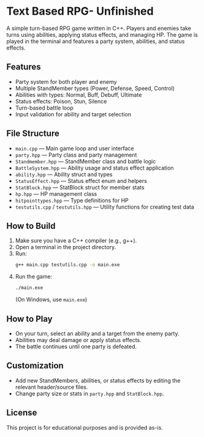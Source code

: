 # Text Based RPG- Unfinished

A simple turn-based RPG game written in C++. Players and enemies take turns using abilities, applying status effects, and managing HP. The game is played in the terminal and features a party system, abilities, and status effects.

## Features
- Party system for both player and enemy
- Multiple StandMember types (Power, Defense, Speed, Control)
- Abilities with types: Normal, Buff, Debuff, Ultimate
- Status effects: Poison, Stun, Silence
- Turn-based battle loop
- Input validation for ability and target selection

## File Structure
- `main.cpp` — Main game loop and user interface
- `party.hpp` — Party class and party management
- `Standmember.hpp` — StandMember class and battle logic
- `BattleSystem.hpp` — Ability usage and status effect application
- `ability.hpp` — Ability struct and types
- `StatusEffect.hpp` — Status effect enum and helpers
- `StatBlock.hpp` — StatBlock struct for member stats
- `hp.hpp` — HP management class
- `hitpointtypes.hpp` — Type definitions for HP
- `testutils.cpp` / `testutils.hpp` — Utility functions for creating test data

## How to Build
1. Make sure you have a C++ compiler (e.g., g++).
2. Open a terminal in the project directory.
3. Run:
   ```sh
   g++ main.cpp testutils.cpp -o main.exe
   ```
4. Run the game:
   ```sh
   ./main.exe
   ```
   (On Windows, use `main.exe`)

## How to Play
- On your turn, select an ability and a target from the enemy party.
- Abilities may deal damage or apply status effects.
- The battle continues until one party is defeated.

## Customization
- Add new StandMembers, abilities, or status effects by editing the relevant header/source files.
- Change party size or stats in `party.hpp` and `StatBlock.hpp`.

## License
This project is for educational purposes and is provided as-is.
